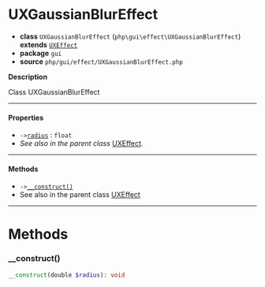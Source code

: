 # UXGaussianBlurEffect

- **class** `UXGaussianBlurEffect` (`php\gui\effect\UXGaussianBlurEffect`) **extends** [`UXEffect`](https://github.com/jphp-group/jphp-gui-ext/blob/master/jphp-gui-ext/api-docs/classes/php/gui/effect/UXEffect.md)
- **package** `gui`
- **source** `php/gui/effect/UXGaussianBlurEffect.php`

**Description**

Class UXGaussianBlurEffect

---

#### Properties

- `->`[`radius`](#prop-radius) : `float`
- *See also in the parent class* [UXEffect](https://github.com/jphp-group/jphp-gui-ext/blob/master/jphp-gui-ext/api-docs/classes/php/gui/effect/UXEffect.md).

---

#### Methods

- `->`[`__construct()`](#method-__construct)
- See also in the parent class [UXEffect](https://github.com/jphp-group/jphp-gui-ext/blob/master/jphp-gui-ext/api-docs/classes/php/gui/effect/UXEffect.md)

---
# Methods

<a name="method-__construct"></a>

### __construct()
```php
__construct(double $radius): void
```
